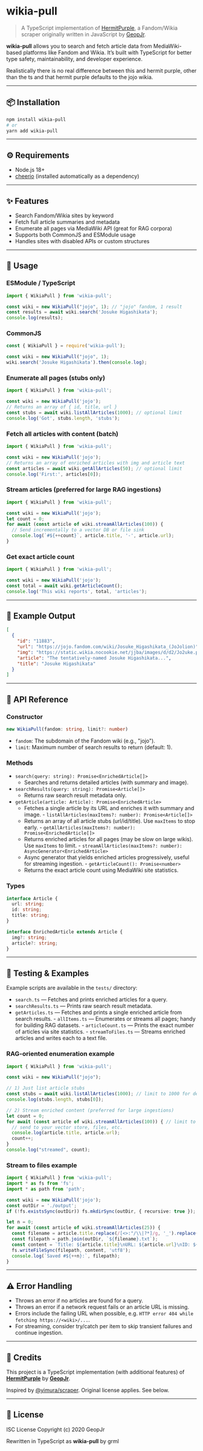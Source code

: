 # wikia-pull

> A TypeScript implementation of [HermitPurple](https://github.com/Soft-Wet-Bot/HermitPurple), a Fandom/Wikia scraper originally written in JavaScript by [GeopJr](https://github.com/GeopJr).

**wikia-pull** allows you to search and fetch article data from MediaWiki-based platforms like Fandom and Wikia. It’s built with TypeScript for better type safety, maintainability, and developer experience.

Realistically there is no real difference between this and hermit purple, other than the ts and that hermit purple defaults to the jojo wikia.

---

## 📦 Installation

```bash
npm install wikia-pull
# or
yarn add wikia-pull
```

---

## ⚙️ Requirements

- Node.js 18+
- [cheerio](https://www.npmjs.com/package/cheerio) (installed automatically as a dependency)

---

## ✨ Features

* Search Fandom/Wikia sites by keyword
* Fetch full article summaries and metadata
* Enumerate all pages via MediaWiki API (great for RAG corpora)
* Supports both CommonJS and ESModule usage
* Handles sites with disabled APIs or custom structures

---

## 🚀 Usage

### ESModule / TypeScript

```ts
import { WikiaPull } from 'wikia-pull';

const wiki = new WikiaPull("jojo", 1); // "jojo" fandom, 1 result
const results = await wiki.search('Josuke Higashikata');
console.log(results);
```

### CommonJS

```js
const { WikiaPull } = require('wikia-pull');

const wiki = new WikiaPull("jojo", 1);
wiki.search('Josuke Higashikata').then(console.log);
```

### Enumerate all pages (stubs only)

```ts
import { WikiaPull } from 'wikia-pull';

const wiki = new WikiaPull('jojo');
// Returns an array of { id, title, url }
const stubs = await wiki.listAllArticles(1000); // optional limit
console.log('Got', stubs.length, 'stubs');
```

### Fetch all articles with content (batch)

```ts
import { WikiaPull } from 'wikia-pull';

const wiki = new WikiaPull('jojo');
// Returns an array of enriched articles with img and article text
const articles = await wiki.getAllArticles(50); // optional limit
console.log('First:', articles[0]);
```

### Stream articles (preferred for large RAG ingestions)

```ts
import { WikiaPull } from 'wikia-pull';

const wiki = new WikiaPull('jojo');
let count = 0;
for await (const article of wiki.streamAllArticles(100)) {
  // Send incrementally to a vector DB or file sink
  console.log(`#${++count}`, article.title, '-', article.url);
}
```

### Get exact article count

```ts
import { WikiaPull } from 'wikia-pull';

const wiki = new WikiaPull('jojo');
const total = await wiki.getArticleCount();
console.log('This wiki reports', total, 'articles');
```

---

## 📄 Example Output

```json
[
  {
    "id": "11883",
    "url": "https://jojo.fandom.com/wiki/Josuke_Higashikata_(JoJolion)",
    "img": "https://static.wikia.nocookie.net/jjba/images/d/d2/Jo2uke.png",
    "article": "The tentatively-named Josuke Higashikata...",
    "title": "Josuke Higashikata"
  }
]
```

---

## 🧰 API Reference

### Constructor

```ts
new WikiaPull(fandom: string, limit?: number)
```
- `fandom`: The subdomain of the Fandom wiki (e.g., "jojo").
- `limit`: Maximum number of search results to return (default: 1).

### Methods

- `search(query: string): Promise<EnrichedArticle[]>`
  - Searches and returns detailed articles (with summary and image).
- `searchResults(query: string): Promise<Article[]>`
  - Returns raw search result metadata only.
- `getArticle(article: Article): Promise<EnrichedArticle>`
  - Fetches a single article by its URL and enriches it with summary and image.
\- `listAllArticles(maxItems?: number): Promise<Article[]>`
  - Returns an array of all article stubs (url/id/title). Use `maxItems` to stop early.
\- `getAllArticles(maxItems?: number): Promise<EnrichedArticle[]>`
  - Returns enriched articles for all pages (may be slow on large wikis). Use `maxItems` to limit.
\- `streamAllArticles(maxItems?: number): AsyncGenerator<EnrichedArticle>`
  - Async generator that yields enriched articles progressively, useful for streaming ingestion.
\- `getArticleCount(): Promise<number>`
  - Returns the exact article count using MediaWiki site statistics.

### Types

```ts
interface Article {
  url: string;
  id: string;
  title: string;
}

interface EnrichedArticle extends Article {
  img?: string;
  article?: string;
}
```

---

## 🧪 Testing & Examples

Example scripts are available in the `tests/` directory:
- `search.ts` — Fetches and prints enriched articles for a query.
- `searchResults.ts` — Prints raw search result metadata.
- `getArticles.ts` — Fetches and prints a single enriched article from search results.
\- `allItems.ts` — Enumerates or streams all pages; handy for building RAG datasets.
\- `articleCount.ts` — Prints the exact number of articles via site statistics.
\- `streamToFiles.ts` — Streams enriched articles and writes each to a text file.

### RAG-oriented enumeration example

```ts
import { WikiaPull } from 'wikia-pull';

const wiki = new WikiaPull("jojo");

// 1) Just list article stubs
const stubs = await wiki.listAllArticles(1000); // limit to 1000 for demo
console.log(stubs.length, stubs[0]);

// 2) Stream enriched content (preferred for large ingestions)
let count = 0;
for await (const article of wiki.streamAllArticles(100)) { // limit to 100 for demo
  // send to your vector store, files, etc.
  console.log(article.title, article.url);
  count++;
}
console.log("streamed", count);
```

### Stream to files example

```ts
import { WikiaPull } from 'wikia-pull';
import * as fs from 'fs';
import * as path from 'path';

const wiki = new WikiaPull('jojo');
const outDir = './output';
if (!fs.existsSync(outDir)) fs.mkdirSync(outDir, { recursive: true });

let n = 0;
for await (const article of wiki.streamAllArticles(25)) {
  const filename = article.title.replace(/[<>:"/\\|?*]/g, '_').replace(/\s+/g, '_').slice(0, 100);
  const filepath = path.join(outDir, `${filename}.txt`);
  const content = `Title: ${article.title}\nURL: ${article.url}\nID: ${article.id}\nImage: ${article.img || 'None'}\n\n${article.article || ''}`;
  fs.writeFileSync(filepath, content, 'utf8');
  console.log(`Saved #${++n}:`, filepath);
}
```

---

## ⚠️ Error Handling

- Throws an error if no articles are found for a query.
- Throws an error if a network request fails or an article URL is missing.
- Errors include the failing URL when possible, e.g. `HTTP error 404 while fetching https://<wiki>/...`.
- For streaming, consider try/catch per item to skip transient failures and continue ingestion.

---

## 🙏 Credits

This project is a TypeScript implementation (with additional features) of
[**HermitPurple**](https://github.com/Soft-Wet-Bot/HermitPurple) by [**GeopJr**](https://github.com/GeopJr).

Inspired by [@yimura/scraper](https://github.com/Yimura/Scraper).
Original license applies. See below.

---

## 📝 License

ISC License
Copyright (c) 2020 GeopJr

Rewritten in TypeScript as **wikia-pull** by grml